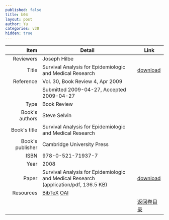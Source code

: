 ```yaml
---
published: false
title: b04
layout: post
author: Yu
categories: v30
hidden: true
---
```


| Item | Detail | Link |
|---:|---|---|
| Reviewers | Joseph Hilbe| |
| Title |Survival Analysis for Epidemiologic and Medical Research | [download](http://www.jstatsoft.org/v30/b04/paper) |
| Reference |Vol. 30, Book Review 4, Apr 2009 | |
| | Submitted 2009-04-27, Accepted 2009-04-27| | 
| Type | Book Review| |
| Book's authors | Steve Selvin| |
| Book's title | Survival Analysis for Epidemiologic and Medical Research| |
| Book's publisher | Cambridge University Press| |
| ISBN | 978-0-521-71937-7| |
| Year | 2008| |
| Paper | Survival Analysis for Epidemiologic and Medical Research  (application/pdf, 136.5 KB)| [download](http://www.jstatsoft.org/v30/b04/paper) |
| Resources | [BibTeX](http://www.jstatsoft.org/v30/b04/bibtex) [OAI](http://www.jstatsoft.org/oai?verb=GetRecord&identifier=oai.jstatsoft/v30/b04&prefix=oai_dc)| |
| |  | [返回卷目录]({{site.baseurl}}/volume/v30.html) |